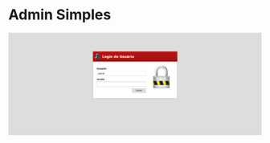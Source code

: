 # Admin Simples

![admin-simples](https://raw.githubusercontent.com/fvaller/admin-simples/master/screenshot-login.png)